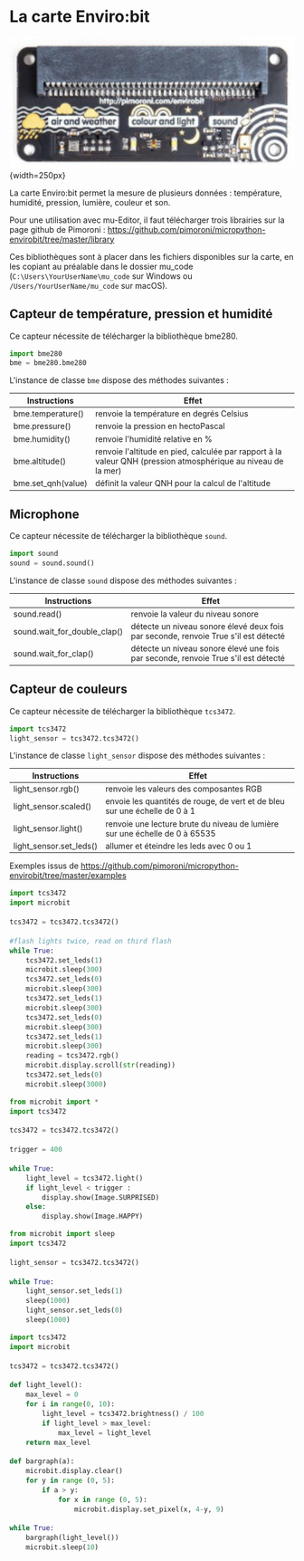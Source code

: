 # La carte Enviro:bit

![](../images/envirobit.png){width=250px}


La carte Enviro:bit permet la mesure de plusieurs données :
 température, humidité, pression, lumière, couleur et son.

Pour une utilisation avec mu-Editor, il faut télécharger trois librairies sur la page github de Pimoroni : https://github.com/pimoroni/micropython-envirobit/tree/master/library

Ces bibliothèques sont à placer dans les fichiers disponibles sur la carte, en les copiant au préalable dans le dossier mu_code (`C:\Users\YourUserName\mu_code`  sur Windows ou `/Users/YourUserName/mu_code` sur macOS).

## Capteur de température, pression et humidité

Ce capteur nécessite de télécharger la bibliothèque bme280.

```python
import bme280
bme = bme280.bme280
```

L'instance de classe `bme` dispose des méthodes suivantes :

|Instructions|Effet|
| --- | ---|
| bme.temperature()|renvoie la température en degrés Celsius|
| bme.pressure()| renvoie la pression en hectoPascal|
| bme.humidity() | renvoie l'humidité relative en %|
| bme.altitude()| renvoie l'altitude en pied, calculée par rapport à la valeur QNH (pression atmosphérique au niveau de la mer)|
| bme.set_qnh(value)| définit la valeur QNH pour la calcul de l'altitude|

## Microphone

Ce capteur nécessite de télécharger la bibliothèque  `sound`.

```python
import sound
sound = sound.sound()
```

L'instance de classe `sound` dispose des méthodes suivantes :

|Instructions|Effet|
| --- | ---|
| sound.read()|renvoie la valeur du niveau sonore|
| sound.wait_for_double_clap()| détecte un niveau sonore élevé deux fois par seconde, renvoie True s'il est détecté|
| sound.wait_for_clap()| détecte un niveau sonore élevé une fois par seconde, renvoie True s'il est détecté|

## Capteur de couleurs

Ce capteur nécessite de télécharger la bibliothèque  `tcs3472`.

```python
import tcs3472
light_sensor = tcs3472.tcs3472()
```

L'instance de classe `light_sensor` dispose des méthodes suivantes :

|Instructions|Effet|
| --- | ---|
| light_sensor.rgb()|renvoie les valeurs des composantes RGB|
| light_sensor.scaled()| envoie les quantités de rouge, de vert et de bleu sur une échelle de 0 à 1|
| light_sensor.light()| renvoie une lecture brute du niveau de lumière sur une échelle de 0 à 65535|
| light_sensor.set_leds() | allumer et éteindre les leds avec 0 ou 1|

Exemples issus de https://github.com/pimoroni/micropython-envirobit/tree/master/examples

```python
import tcs3472
import microbit

tcs3472 = tcs3472.tcs3472()

#flash lights twice, read on third flash
while True:
    tcs3472.set_leds(1)
    microbit.sleep(300)
    tcs3472.set_leds(0)
    microbit.sleep(300)
    tcs3472.set_leds(1)
    microbit.sleep(300)
    tcs3472.set_leds(0)
    microbit.sleep(300)
    tcs3472.set_leds(1)
    microbit.sleep(300)
    reading = tcs3472.rgb()
    microbit.display.scroll(str(reading))
    tcs3472.set_leds(0)
    microbit.sleep(3000)
```

```python
from microbit import *
import tcs3472

tcs3472 = tcs3472.tcs3472()

trigger = 400

while True:
    light_level = tcs3472.light()
    if light_level < trigger :
        display.show(Image.SURPRISED)
    else:
        display.show(Image.HAPPY)
```  

```python
from microbit import sleep
import tcs3472

light_sensor = tcs3472.tcs3472()

while True:
    light_sensor.set_leds(1)
    sleep(1000)
    light_sensor.set_leds(0)
    sleep(1000)
```

```python
import tcs3472
import microbit

tcs3472 = tcs3472.tcs3472()

def light_level():
    max_level = 0
    for i in range(0, 10):
        light_level = tcs3472.brightness() / 100
        if light_level > max_level:
            max_level = light_level
    return max_level

def bargraph(a):
    microbit.display.clear()
    for y in range (0, 5):
        if a > y:
            for x in range (0, 5):
                microbit.display.set_pixel(x, 4-y, 9)

while True:
    bargraph(light_level())
    microbit.sleep(10)
```

